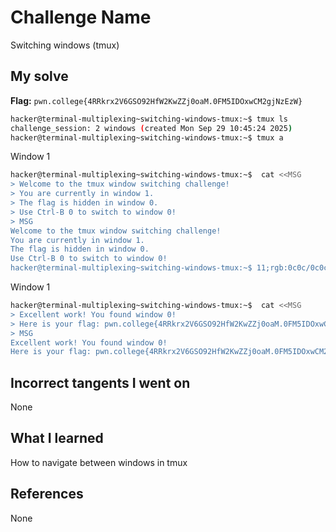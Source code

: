 # Challenge Name
Switching windows (tmux)

## My solve
**Flag:** `pwn.college{4RRkrx2V6GSO92HfW2KwZZj0oaM.0FM5IDOxwCM2gjNzEzW}`

```bash
hacker@terminal-multiplexing~switching-windows-tmux:~$ tmux ls
challenge_session: 2 windows (created Mon Sep 29 10:45:24 2025)
hacker@terminal-multiplexing~switching-windows-tmux:~$ tmux a
```
Window 1
```bash
hacker@terminal-multiplexing~switching-windows-tmux:~$  cat <<MSG
> Welcome to the tmux window switching challenge!
> You are currently in window 1.
> The flag is hidden in window 0.
> Use Ctrl-B 0 to switch to window 0!
> MSG
Welcome to the tmux window switching challenge!
You are currently in window 1.
The flag is hidden in window 0.
Use Ctrl-B 0 to switch to window 0!
hacker@terminal-multiplexing~switching-windows-tmux:~$ 11;rgb:0c0c/0c0c/0c0c
```
Window 1
```bash
hacker@terminal-multiplexing~switching-windows-tmux:~$  cat <<MSG
> Excellent work! You found window 0!
> Here is your flag: pwn.college{4RRkrx2V6GSO92HfW2KwZZj0oaM.0FM5IDOxwCM2gjNzEzW}
> MSG
Excellent work! You found window 0!
Here is your flag: pwn.college{4RRkrx2V6GSO92HfW2KwZZj0oaM.0FM5IDOxwCM2gjNzEzW}
```

## Incorrect tangents I went on
None

## What I learned
How to navigate between windows in tmux

## References 
None
